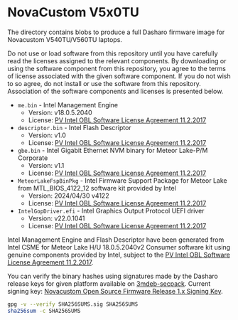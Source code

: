 # NovaCustom V5x0TU

The directory contains blobs to produce a full Dasharo firmware image
for Novacustom V540TU/V560TU laptops.

Do not use or load software from this repository until you have carefully read
the licenses assigned to the relevant components. By downloading or using the
software component from this repository, you agree to the terms of license
associated with the given software component. If you do not wish to so agree,
do not install or use the software from this repository. Association of the
software components and licenses is presented below.

* `me.bin` - Intel Management Engine
  * Version: v18.0.5.2040
  * License: [PV Intel OBL Software License Agreement 11.2.2017][INTEL SLA]
* `descriptor.bin` - Intel Flash Descriptor
  * Version: v1.0
  * License: [PV Intel OBL Software License Agreement 11.2.2017][INTEL SLA]
* `gbe.bin` - Intel Gigabit Ethernet NVM binary for Meteor Lake-P/M Corporate
  * Version: v1.1
  * License: [PV Intel OBL Software License Agreement 11.2.2017][INTEL SLA]
* `MeteorLakeFspBinPkg` - Intel Firmware Support Package for Meteor Lake from
  MTL_BIOS_4122_12 software kit provided by Intel
  * Version: 2024/04/30 v4122
  * License: [PV Intel OBL Software License Agreement 11.2.2017][INTEL SLA]
* `IntelGopDriver.efi` - Intel Graphics Output Protocol UEFI driver
  * Version: v22.0.1041
  * License: [PV Intel OBL Software License Agreement 11.2.2017][INTEL SLA]

Intel Management Engine and Flash Descriptor have been generated from Intel
CSME for Meteor Lake H/U 18.0.5.2040v2 Consumer software kit using genuine
components provided by Intel, subject to the
[PV Intel OBL Software License Agreement 11.2.2017][INTEL SLA].

You can verify the binary hashes using signatures made by the Dasharo release
keys for given platform available on [3mdeb-secpack](https://github.com/3mdeb/3mdeb-secpack).
Current signing key:
[Novacustom Open Source Firmware Release 1.x Signing Key][KEY].

```bash
gpg -v --verify SHA256SUMS.sig SHA256SUMS
sha256sum -c SHA256SUMS
```

[INTEL SLA]: ../../licenses/pv%20intel%20obl%20software%20license%20agreement%2011.2.2017.pdf
[KEY]: https://github.com/3mdeb/3mdeb-secpack/blob/master/customer-keys/novacustom/dasharo-release-0.9.x-for-novacustom-signing-key.asc
